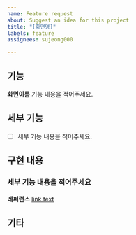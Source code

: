 ```yaml
---
name: Feature request
about: Suggest an idea for this project
title: "[화면명]"
labels: feature
assignees: sujeong000

---
```


## 기능
**화면이름**
기능 내용을 적어주세요.

## 세부 기능
- [ ] 세부 기능 내용을 적어주세요.

## 구현 내용

### 세부 기능 내용을 적어주세요
**레퍼런스**
[link text](https:// "title")

## 기타

